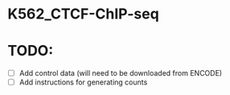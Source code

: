 # K562_CTCF-ChIP-seq

# TODO:
- [ ] Add control data (will need to be downloaded from ENCODE)
- [ ] Add instructions for generating counts